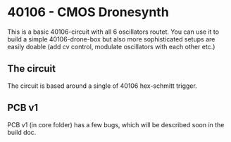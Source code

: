 # 40106 - CMOS Dronesynth
This is a basic 40106-circuit with all 6 oscillators routet. You can use it to build a simple 40106-drone-box but also more sophisticated setups are easily doable (add cv control, modulate oscillators with each other etc.)

## The circuit
The circuit is based around a single of 40106 hex-schmitt trigger.

## PCB v1
PCB v1 (in core folder) has a few bugs, which will be described soon in the build doc.
